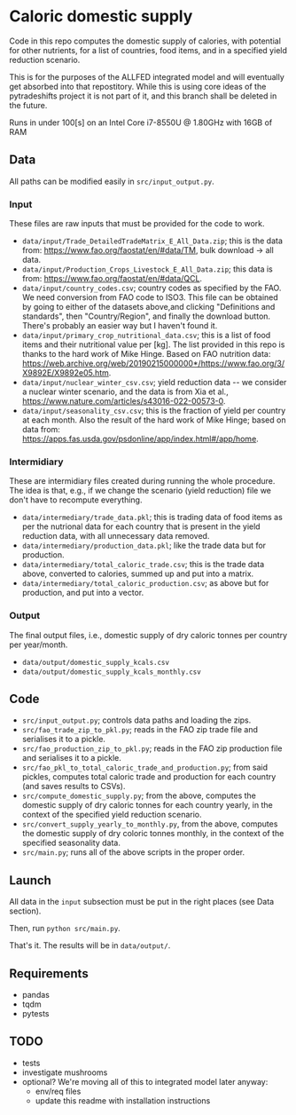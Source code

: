 # Caloric domestic supply
Code in this repo computes the domestic supply of calories, with potential for other nutrients, for a list of countries, food items, and in a specified yield reduction scenario.

This is for the purposes of the ALLFED integrated model and will eventually get absorbed into that repostitory. 
While this is using core ideas of the pytradeshifts project it is not part of it, and this branch shall be deleted in the future. 

Runs in under 100[s] on an Intel Core i7-8550U @ 1.80GHz with 16GB of RAM

## Data
All paths can be modified easily in ```src/input_output.py```.
### Input
These files are raw inputs that must be provided for the code to work.
- ```data/input/Trade_DetailedTradeMatrix_E_All_Data.zip```; this is the data from: https://www.fao.org/faostat/en/#data/TM, bulk download -> all data.
- ```data/input/Production_Crops_Livestock_E_All_Data.zip```; this data is from: https://www.fao.org/faostat/en/#data/QCL.
- ```data/input/country_codes.csv```; country codes as specified by the FAO. We need conversion from FAO code to ISO3. This file can be obtained by going to either of the datasets above,and clicking "Definitions and standards", then "Country/Region", and finally the download button. There's probably an easier way but I haven't found it.
- ```data/input/primary_crop_nutritional_data.csv```; this is a list of food items and their nutritional value per [kg]. The list provided in this repo is thanks to the hard work of Mike Hinge. Based on FAO nutrition data: https://web.archive.org/web/20190215000000*/https://www.fao.org/3/X9892E/X9892e05.htm.
- ```data/input/nuclear_winter_csv.csv```; yield reduction data -- we consider a nuclear winter scenario, and the data is from Xia et al., https://www.nature.com/articles/s43016-022-00573-0.
- ```data/input/seasonality_csv.csv```; this is the fraction of yield per country at each month. Also the result of the hard work of Mike Hinge; based on data from: https://apps.fas.usda.gov/psdonline/app/index.html#/app/home.

### Intermidiary
These are intermidiary files created during running the whole procedure. The idea is that, e.g., if we change the scenario (yield reduction) file we don't have to recompute everything.
- ```data/intermediary/trade_data.pkl```; this is trading data of food items as per the nutrional data for each country that is present in the yield reduction data, with all unnecessary data removed.
- ```data/intermediary/production_data.pkl```; like the trade data but for production.
- ```data/intermediary/total_caloric_trade.csv```; this is the trade data above, converted to calories, summed up and put into a matrix.
- ```data/intermediary/total_caloric_production.csv```; as above but for production, and put into a vector.

### Output
The final output files, i.e., domestic supply of dry caloric tonnes per country per year/month.
- ```data/output/domestic_supply_kcals.csv```
- ```data/output/domestic_supply_kcals_monthly.csv```

## Code
- ```src/input_output.py```; controls data paths and loading the zips.
- ```src/fao_trade_zip_to_pkl.py```; reads in the FAO zip trade file and serialises it to a pickle.
- ```src/fao_production_zip_to_pkl.py```; reads in the FAO zip production file and serialises it to a pickle.
- ```src/fao_pkl_to_total_caloric_trade_and_production.py```; from said pickles, computes total caloric trade and production for each country (and saves results to CSVs).
- ```src/compute_domestic_supply.py```; from the above, computes the domestic supply of dry caloric tonnes for each country yearly, in the context of the specified yield reduction scenario.
- ```src/convert_supply_yearly_to_monthly.py```, from the above, computes the domestic supply of dry coloric tonnes monthly, in the context of the specified seasonality data.
- ```src/main.py```; runs all of the above scripts in the proper order.

## Launch
All data in the ```input``` subsection must be put in the right places (see Data section).

Then, run ```python src/main.py```. 

That's it. The results will be in ```data/output/```.

## Requirements
- pandas
- tqdm
- pytests

## TODO
- tests
- investigate mushrooms
- optional? We're moving all of this to integrated model later anyway:
    - env/req files
    - update this readme with installation instructions
